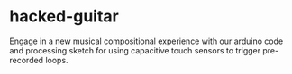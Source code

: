# hacked-guitar
Engage in a new musical compositional experience with our arduino code and processing sketch for using capacitive touch sensors to trigger pre-recorded loops.
